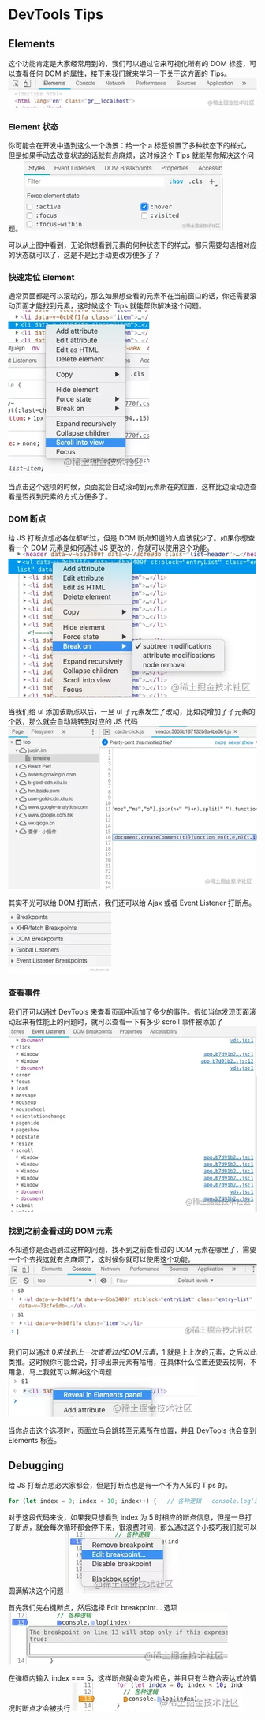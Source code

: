 # DevTools Tips

## Elements

这个功能肯定是大家经常用到的，我们可以通过它来可视化所有的 DOM 标签，可以查看任何 DOM 的属性，接下来我们就来学习一下关于这方面的 Tips。
![图片](../../../assets/chrome/skills/DevTools-tips/chrome1.webp)

### Element 状态

你可能会在开发中遇到这么一个场景：给一个 a 标签设置了多种状态下的样式，但是如果手动去改变状态的话就有点麻烦，这时候这个 Tips 就能帮你解决这个问题。
![图片](../../../assets/chrome/skills/DevTools-tips/chrome2.webp)

可以从上图中看到，无论你想看到元素的何种状态下的样式，都只需要勾选相对应的状态就可以了，这是不是比手动更改方便多了？

### 快速定位 Element

通常页面都是可以滚动的，那么如果想查看的元素不在当前窗口的话，你还需要滚动页面才能找到元素，这时候这个 Tips 就能帮你解决这个问题。
![图片](../../../assets/chrome/skills/DevTools-tips/chrome3.webp)

当点击这个选项的时候，页面就会自动滚动到元素所在的位置，这样比边滚动边查看是否找到元素的方式方便多了。

### DOM 断点

给 JS 打断点想必各位都听过，但是 DOM 断点知道的人应该就少了。如果你想查看一个 DOM 元素是如何通过 JS 更改的，你就可以使用这个功能。
![图片](../../../assets/chrome/skills/DevTools-tips/chrome4.webp)

当我们给 ul 添加该断点以后，一旦 ul 子元素发生了改动，比如说增加了子元素的个数，那么就会自动跳转到对应的 JS 代码
![图片](../../../assets/chrome/skills/DevTools-tips/chrome5.webp)

其实不光可以给 DOM 打断点，我们还可以给 Ajax 或者 Event Listener 打断点。
![图片](../../../assets/chrome/skills/DevTools-tips/chrome6.webp)

### 查看事件

我们还可以通过 DevTools 来查看页面中添加了多少的事件。假如当你发现页面滚动起来有性能上的问题时，就可以查看一下有多少 scroll 事件被添加了
![图片](../../../assets/chrome/skills/DevTools-tips/chrome7.webp)

### 找到之前查看过的 DOM 元素

不知道你是否遇到过这样的问题，找不到之前查看过的 DOM 元素在哪里了，需要一个个去找这就有点麻烦了，这时候你就可以使用这个功能。
![图片](../../../assets/chrome/skills/DevTools-tips/chrome8.webp)

我们可以通过 $0 来找到上一次查看过的 DOM 元素，$1 就是上上次的元素，之后以此类推。这时候你可能会说，打印出来元素有啥用，在具体什么位置还要去找啊，不用急，马上我就可以解决这个问题
![图片](../../../assets/chrome/skills/DevTools-tips/chrome9.webp)

当你点击这个选项时，页面立马会跳转至元素所在位置，并且 DevTools 也会变到 Elements 标签。

## Debugging

给 JS 打断点想必大家都会，但是打断点也是有一个不为人知的 Tips 的。

```javascript
for (let index = 0; index < 10; index++) {   // 各种逻辑   console.log(index) }
```

对于这段代码来说，如果我只想看到 index 为 5 时相应的断点信息，但是一旦打了断点，就会每次循环都会停下来，很浪费时间，那么通过这个小技巧我们就可以圆满解决这个问题
![图片](../../../assets/chrome/skills/DevTools-tips/chrome10.webp)

首先我们先右键断点，然后选择 Edit breakpoint... 选项
![图片](../../../assets/chrome/skills/DevTools-tips/chrome11.webp)

在弹框内输入 index === 5，这样断点就会变为橙色，并且只有当符合表达式的情况时断点才会被执行
![图片](../../../assets/chrome/skills/DevTools-tips/chrome12.webp)
